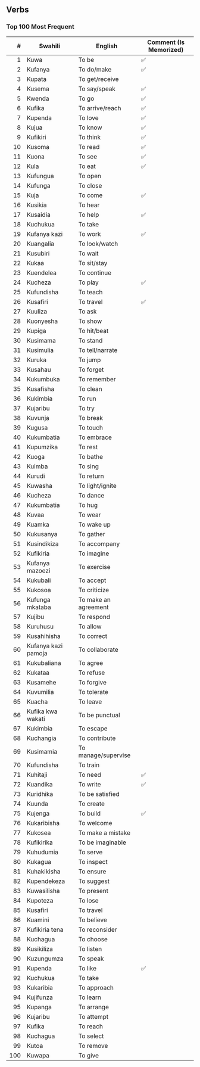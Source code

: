 
## Verbs

### Top 100 Most Frequent

|  #  | Swahili          | English          | Comment (Is Memorized) |
|----:|------------------|------------------|---------|
|   1 | Kuwa             | To be            | ✅      |
|   2 | Kufanya          | To do/make       | ✅      |
|   3 | Kupata           | To get/receive   |         |
|   4 | Kusema           | To say/speak     | ✅      |
|   5 | Kwenda           | To go            | ✅      |
|   6 | Kufika           | To arrive/reach  | ✅      |
|   7 | Kupenda          | To love          | ✅      |
|   8 | Kujua            | To know          | ✅      |
|   9 | Kufikiri         | To think         | ✅      |
|  10 | Kusoma           | To read          | ✅      |
|  11 | Kuona            | To see           | ✅      |
|  12 | Kula             | To eat           | ✅      |
|  13 | Kufungua         | To open          |         |
|  14 | Kufunga          | To close         |         |
|  15 | Kuja             | To come          | ✅      |
|  16 | Kusikia          | To hear          |         |
|  17 | Kusaidia         | To help          | ✅      |
|  18 | Kuchukua         | To take          |         |
|  19 | Kufanya kazi     | To work          | ✅      |
|  20 | Kuangalia        | To look/watch    |         |
|  21 | Kusubiri         | To wait          |         |
|  22 | Kukaa            | To sit/stay      |         |
|  23 | Kuendelea        | To continue      |         |
|  24 | Kucheza          | To play          | ✅      |
|  25 | Kufundisha       | To teach         |         |
|  26 | Kusafiri         | To travel        | ✅      |
|  27 | Kuuliza          | To ask           |         |
|  28 | Kuonyesha        | To show          |         |
|  29 | Kupiga           | To hit/beat      |         |
|  30 | Kusimama         | To stand         |         |
|  31 | Kusimulia        | To tell/narrate  |         |
|  32 | Kuruka           | To jump          |         |
|  33 | Kusahau          | To forget        |         |
|  34 | Kukumbuka        | To remember      |         |
|  35 | Kusafisha        | To clean         |         |
|  36 | Kukimbia         | To run           |         |
|  37 | Kujaribu         | To try           |         |
|  38 | Kuvunja          | To break         |         |
|  39 | Kugusa           | To touch         |         |
|  40 | Kukumbatia       | To embrace       |         |
|  41 | Kupumzika        | To rest          |         |
|  42 | Kuoga            | To bathe         |         |
|  43 | Kuimba           | To sing          |         |
|  44 | Kurudi           | To return        |         |
|  45 | Kuwasha          | To light/ignite  |         |
|  46 | Kucheza          | To dance         |         |
|  47 | Kukumbatia       | To hug           |         |
|  48 | Kuvaa            | To wear          |         |
|  49 | Kuamka           | To wake up       |         |
|  50 | Kukusanya        | To gather        |         |
|  51 | Kusindikiza      | To accompany     |         |
|  52 | Kufikiria        | To imagine       |         |
|  53 | Kufanya mazoezi  | To exercise      |         |
|  54 | Kukubali         | To accept        |         |
|  55 | Kukosoa          | To criticize     |         |
|  56 | Kufunga mkataba  | To make an agreement |       |
|  57 | Kujibu           | To respond       |         |
|  58 | Kuruhusu         | To allow         |         |
|  59 | Kusahihisha      | To correct       |         |
|  60 | Kufanya kazi pamoja | To collaborate |         |
|  61 | Kukubaliana      | To agree         |         |
|  62 | Kukataa          | To refuse        |         |
|  63 | Kusamehe         | To forgive       |         |
|  64 | Kuvumilia        | To tolerate      |         |
|  65 | Kuacha           | To leave         |         |
|  66 | Kufika kwa wakati | To be punctual  |         |
|  67 | Kukimbia         | To escape        |         |
|  68 | Kuchangia        | To contribute    |         |
|  69 | Kusimamia        | To manage/supervise |     |
|  70 | Kufundisha       | To train         |         |
|  71 | Kuhitaji         | To need          | ✅      |
|  72 | Kuandika         | To write         | ✅      |
|  73 | Kuridhika        | To be satisfied  |         |
|  74 | Kuunda           | To create        |         |
|  75 | Kujenga          | To build         | ✅      |
|  76 | Kukaribisha      | To welcome       |         |
|  77 | Kukosea          | To make a mistake |        |
|  78 | Kufikirika       | To be imaginable |         |
|  79 | Kuhudumia        | To serve         |         |
|  80 | Kukagua          | To inspect       |         |
|  81 | Kuhakikisha      | To ensure        |         |
|  82 | Kupendekeza      | To suggest       |         |
|  83 | Kuwasilisha      | To present       |         |
|  84 | Kupoteza         | To lose          |         |
|  85 | Kusafiri         | To travel        |         |
|  86 | Kuamini          | To believe       |         |
|  87 | Kufikiria tena   | To reconsider    |         |
|  88 | Kuchagua         | To choose        |         |
|  89 | Kusikiliza       | To listen        |         |
|  90 | Kuzungumza       | To speak         |         |
|  91 | Kupenda          | To like          | ✅      |
|  92 | Kuchukua         | To take          |         |
|  93 | Kukaribia        | To approach      |         |
|  94 | Kujifunza        | To learn         |         |
|  95 | Kupanga           | To arrange       |         |
|  96 | Kujaribu         | To attempt       |         |
|  97 | Kufika           | To reach         |         |
|  98 | Kuchagua         | To select        |         |
|  99 | Kutoa            | To remove        |         |
| 100 | Kuwapa           | To give          |         |


